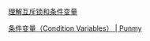 [理解互斥锁和条件变量](https://babyking.github.io/linux/2021/09/03/li-jie-hu-chi-suo-he-tiao-jian-bian-liang.html)

[条件变量（Condition Variables） | Punmy](https://punmy.cn/2018/06/07/%E6%9D%A1%E4%BB%B6%E5%8F%98%E9%87%8F%EF%BC%88Condition%20Variables%EF%BC%89.html)